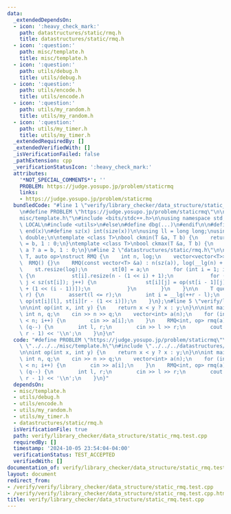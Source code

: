 ```yaml
---
data:
  _extendedDependsOn:
  - icon: ':heavy_check_mark:'
    path: datastructures/static/rmq.h
    title: datastructures/static/rmq.h
  - icon: ':question:'
    path: misc/template.h
    title: misc/template.h
  - icon: ':question:'
    path: utils/debug.h
    title: utils/debug.h
  - icon: ':question:'
    path: utils/encode.h
    title: utils/encode.h
  - icon: ':question:'
    path: utils/my_random.h
    title: utils/my_random.h
  - icon: ':question:'
    path: utils/my_timer.h
    title: utils/my_timer.h
  _extendedRequiredBy: []
  _extendedVerifiedWith: []
  _isVerificationFailed: false
  _pathExtension: cpp
  _verificationStatusIcon: ':heavy_check_mark:'
  attributes:
    '*NOT_SPECIAL_COMMENTS*': ''
    PROBLEM: https://judge.yosupo.jp/problem/staticrmq
    links:
    - https://judge.yosupo.jp/problem/staticrmq
  bundledCode: "#line 1 \"verify/library_checker/data_structure/static_rmq.test.cpp\"\
    \n#define PROBLEM \"https://judge.yosupo.jp/problem/staticrmq\"\n\n#line 1 \"\
    misc/template.h\"\n#include <bits/stdc++.h>\n\nusing namespace std;\n\n#ifdef\
    \ LOCAL\n#include <utils>\n#else\n#define dbg(...)\n#endif\n\n#define all(x) begin(x),\
    \ end(x)\n#define sz(x) int(size(x))\n\nusing ll = long long;\nusing ld = long\
    \ double;\n\ntemplate <class T>\nbool ckmin(T &a, T b) {\n    return b < a ? a\
    \ = b, 1 : 0;\n}\ntemplate <class T>\nbool ckmax(T &a, T b) {\n    return b >\
    \ a ? a = b, 1 : 0;\n}\n#line 2 \"datastructures/static/rmq.h\"\n\ntemplate <class\
    \ T, auto op>\nstruct RMQ {\n    int n, log;\n    vector<vector<T>> st;\n\n  \
    \  RMQ() {}\n    RMQ(const vector<T> &a) : n(sz(a)), log(__lg(n) + 1) {\n    \
    \    st.resize(log);\n        st[0] = a;\n        for (int i = 1; i < log; i++)\
    \ {\n            st[i].resize(n - (1 << i) + 1);\n            for (int j = 0;\
    \ j < sz(st[i]); j++) {\n                st[i][j] = op(st[i - 1][j], st[i - 1][j\
    \ + (1 << (i - 1))]);\n            }\n        }\n    }\n\n    T query(int l, int\
    \ r) {\n        assert(l <= r);\n        int i = __lg(++r - l);\n        return\
    \ op(st[i][l], st[i][r - (1 << i)]);\n    }\n};\n#line 5 \"verify/library_checker/data_structure/static_rmq.test.cpp\"\
    \n\nint op(int x, int y) {\n    return x < y ? x : y;\n}\n\nint main() {\n   \
    \ int n, q;\n    cin >> n >> q;\n    vector<int> a(n);\n    for (int i = 0; i\
    \ < n; i++) {\n        cin >> a[i];\n    }\n    RMQ<int, op> rmq(a);\n    while\
    \ (q--) {\n        int l, r;\n        cin >> l >> r;\n        cout << rmq.query(l,\
    \ r - 1) << '\\n';\n    }\n}\n"
  code: "#define PROBLEM \"https://judge.yosupo.jp/problem/staticrmq\"\n\n#include\
    \ \"../../../misc/template.h\"\n#include \"../../../datastructures/static/rmq.h\"\
    \n\nint op(int x, int y) {\n    return x < y ? x : y;\n}\n\nint main() {\n   \
    \ int n, q;\n    cin >> n >> q;\n    vector<int> a(n);\n    for (int i = 0; i\
    \ < n; i++) {\n        cin >> a[i];\n    }\n    RMQ<int, op> rmq(a);\n    while\
    \ (q--) {\n        int l, r;\n        cin >> l >> r;\n        cout << rmq.query(l,\
    \ r - 1) << '\\n';\n    }\n}"
  dependsOn:
  - misc/template.h
  - utils/debug.h
  - utils/encode.h
  - utils/my_random.h
  - utils/my_timer.h
  - datastructures/static/rmq.h
  isVerificationFile: true
  path: verify/library_checker/data_structure/static_rmq.test.cpp
  requiredBy: []
  timestamp: '2024-10-05 23:54:04-04:00'
  verificationStatus: TEST_ACCEPTED
  verifiedWith: []
documentation_of: verify/library_checker/data_structure/static_rmq.test.cpp
layout: document
redirect_from:
- /verify/verify/library_checker/data_structure/static_rmq.test.cpp
- /verify/verify/library_checker/data_structure/static_rmq.test.cpp.html
title: verify/library_checker/data_structure/static_rmq.test.cpp
---
```

